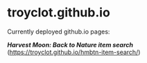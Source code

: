 # troyclot.github.io
Currently deployed github.io pages:

***Harvest Moon: Back to Nature item search*** \(https://troyclot.github.io/hmbtn-item-search/)
